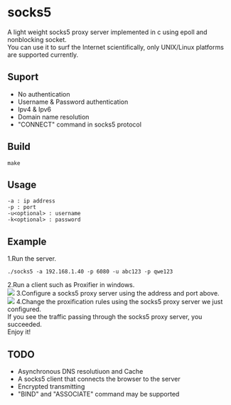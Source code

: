 # socks5
A light weight socks5 proxy server implemented in c using epoll and nonblocking socket.\
You can use it to surf the Internet scientifically, only UNIX/Linux platforms are supported currently.
## Suport
- No authentication
- Username & Password authentication
- Ipv4 & Ipv6
- Domain name resolution
- "CONNECT" command in socks5 protocol
## Build
```
make
```
## Usage
```
-a : ip address
-p : port
-u<optional> : username
-k<optional> : password
```
## Example
1.Run the server.
```
./socks5 -a 192.168.1.40 -p 6080 -u abc123 -p qwe123
```
2.Run a client such as Proxifier in windows.\
![](https://github.com/bhhbazinga/socks5/blob/master/screenshot/1.png)
3.Configure a socks5 proxy server using the address and port above.\
![](https://github.com/bhhbazinga/socks5/blob/master/screenshot/2.png)
4.Change the proxification rules using the socks5 proxy server we just configured.\
If you see the traffic passing through the socks5 proxy server, you succeeded.\
Enjoy it!
## TODO
- Asynchronous DNS resolutiuon and Cache
- A socks5 client that connects the browser to the server
- Encrypted transmitting
- "BIND" and "ASSOCIATE" command may be supported
